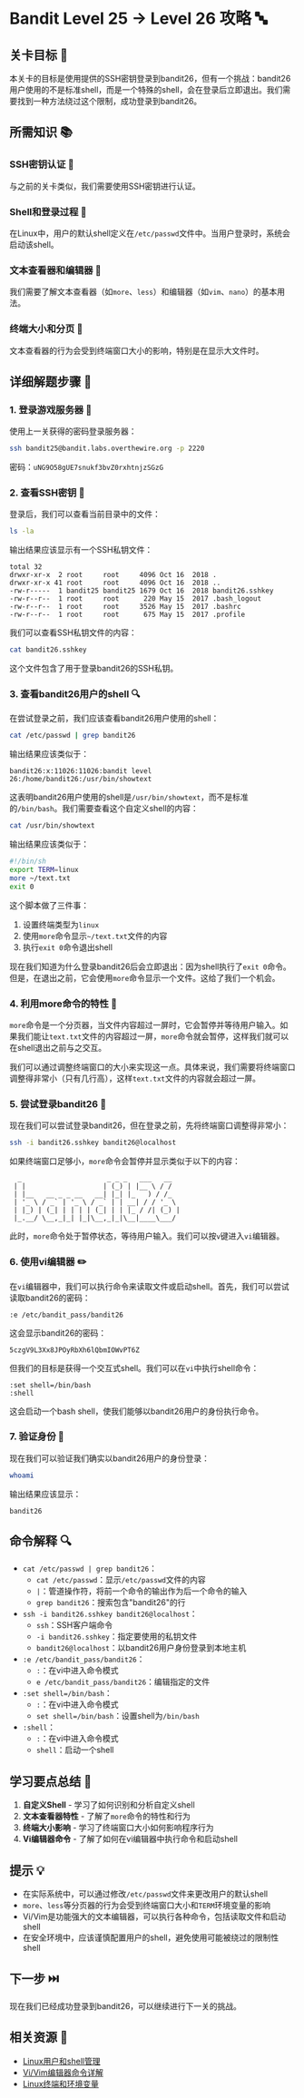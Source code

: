 # Bandit Level 25 → Level 26 攻略 🔤

## 关卡目标 🎯

本关卡的目标是使用提供的SSH密钥登录到bandit26，但有一个挑战：bandit26用户使用的不是标准shell，而是一个特殊的shell，会在登录后立即退出。我们需要找到一种方法绕过这个限制，成功登录到bandit26。

## 所需知识 📚

### SSH密钥认证 🔐

与之前的关卡类似，我们需要使用SSH密钥进行认证。

### Shell和登录过程 🐚

在Linux中，用户的默认shell定义在`/etc/passwd`文件中。当用户登录时，系统会启动该shell。

### 文本查看器和编辑器 📄

我们需要了解文本查看器（如`more`、`less`）和编辑器（如`vim`、`nano`）的基本用法。

### 终端大小和分页 📏

文本查看器的行为会受到终端窗口大小的影响，特别是在显示大文件时。

## 详细解题步骤 📝

### 1. 登录游戏服务器 🔐

使用上一关获得的密码登录服务器：

```bash
ssh bandit25@bandit.labs.overthewire.org -p 2220
```

密码：`uNG9O58gUE7snukf3bvZ0rxhtnjzSGzG`

### 2. 查看SSH密钥 🔑

登录后，我们可以查看当前目录中的文件：

```bash
ls -la
```

输出结果应该显示有一个SSH私钥文件：

```
total 32
drwxr-xr-x  2 root     root     4096 Oct 16  2018 .
drwxr-xr-x 41 root     root     4096 Oct 16  2018 ..
-rw-r-----  1 bandit25 bandit25 1679 Oct 16  2018 bandit26.sshkey
-rw-r--r--  1 root     root      220 May 15  2017 .bash_logout
-rw-r--r--  1 root     root     3526 May 15  2017 .bashrc
-rw-r--r--  1 root     root      675 May 15  2017 .profile
```

我们可以查看SSH私钥文件的内容：

```bash
cat bandit26.sshkey
```

这个文件包含了用于登录bandit26的SSH私钥。

### 3. 查看bandit26用户的shell 🔍

在尝试登录之前，我们应该查看bandit26用户使用的shell：

```bash
cat /etc/passwd | grep bandit26
```

输出结果应该类似于：

```
bandit26:x:11026:11026:bandit level 26:/home/bandit26:/usr/bin/showtext
```

这表明bandit26用户使用的shell是`/usr/bin/showtext`，而不是标准的`/bin/bash`。我们需要查看这个自定义shell的内容：

```bash
cat /usr/bin/showtext
```

输出结果应该类似于：

```bash
#!/bin/sh
export TERM=linux
more ~/text.txt
exit 0
```

这个脚本做了三件事：
1. 设置终端类型为`linux`
2. 使用`more`命令显示`~/text.txt`文件的内容
3. 执行`exit 0`命令退出shell

现在我们知道为什么登录bandit26后会立即退出：因为shell执行了`exit 0`命令。但是，在退出之前，它会使用`more`命令显示一个文件。这给了我们一个机会。

### 4. 利用more命令的特性 📏

`more`命令是一个分页器，当文件内容超过一屏时，它会暂停并等待用户输入。如果我们能让`text.txt`文件的内容超过一屏，`more`命令就会暂停，这样我们就可以在shell退出之前与之交互。

我们可以通过调整终端窗口的大小来实现这一点。具体来说，我们需要将终端窗口调整得非常小（只有几行高），这样`text.txt`文件的内容就会超过一屏。

### 5. 尝试登录bandit26 🔄

现在我们可以尝试登录bandit26，但在登录之前，先将终端窗口调整得非常小：

```bash
ssh -i bandit26.sshkey bandit26@localhost
```

如果终端窗口足够小，`more`命令会暂停并显示类似于以下的内容：

```
  _                     _ _ _   ___   __
 | |                   | (_) | |__ \ / /
 | |__   __ _ _ __   __| |_| |_   ) / /_
 | '_ \ / _` | '_ \ / _` | | __| / / '_ \
 | |_) | (_| | | | | (_| | | |_ / /| (_) |
 |_.__/ \__,_|_| |_|\__,_|_|\__|____\___/
```

此时，`more`命令处于暂停状态，等待用户输入。我们可以按`v`键进入`vi`编辑器。

### 6. 使用vi编辑器 ✏️

在`vi`编辑器中，我们可以执行命令来读取文件或启动shell。首先，我们可以尝试读取bandit26的密码：

```
:e /etc/bandit_pass/bandit26
```

这会显示bandit26的密码：

```
5czgV9L3Xx8JPOyRbXh6lQbmIOWvPT6Z
```

但我们的目标是获得一个交互式shell。我们可以在`vi`中执行shell命令：

```
:set shell=/bin/bash
:shell
```

这会启动一个bash shell，使我们能够以bandit26用户的身份执行命令。

### 7. 验证身份 🧪

现在我们可以验证我们确实以bandit26用户的身份登录：

```bash
whoami
```

输出结果应该显示：

```
bandit26
```

## 命令解释 🔍

- `cat /etc/passwd | grep bandit26`：
  - `cat /etc/passwd`：显示`/etc/passwd`文件的内容
  - `|`：管道操作符，将前一个命令的输出作为后一个命令的输入
  - `grep bandit26`：搜索包含"bandit26"的行
- `ssh -i bandit26.sshkey bandit26@localhost`：
  - `ssh`：SSH客户端命令
  - `-i bandit26.sshkey`：指定要使用的私钥文件
  - `bandit26@localhost`：以bandit26用户身份登录到本地主机
- `:e /etc/bandit_pass/bandit26`：
  - `:`：在vi中进入命令模式
  - `e /etc/bandit_pass/bandit26`：编辑指定的文件
- `:set shell=/bin/bash`：
  - `:`：在vi中进入命令模式
  - `set shell=/bin/bash`：设置shell为`/bin/bash`
- `:shell`：
  - `:`：在vi中进入命令模式
  - `shell`：启动一个shell

## 学习要点总结 📌

1. **自定义Shell** - 学习了如何识别和分析自定义shell
2. **文本查看器特性** - 了解了`more`命令的特性和行为
3. **终端大小影响** - 学习了终端窗口大小如何影响程序行为
4. **Vi编辑器命令** - 了解了如何在vi编辑器中执行命令和启动shell

## 提示 💡

- 在实际系统中，可以通过修改`/etc/passwd`文件来更改用户的默认shell
- `more`、`less`等分页器的行为会受到终端窗口大小和`TERM`环境变量的影响
- Vi/Vim是功能强大的文本编辑器，可以执行各种命令，包括读取文件和启动shell
- 在安全环境中，应该谨慎配置用户的shell，避免使用可能被绕过的限制性shell

## 下一步 ⏭️

现在我们已经成功登录到bandit26，可以继续进行下一关的挑战。

## 相关资源 🔗

- [Linux用户和shell管理](./resource/level_26/Linux用户和shell管理.md)
- [Vi/Vim编辑器命令详解](./resource/level_26/Vi_Vim编辑器命令详解.md)
- [Linux终端和环境变量](./resource/level_26/Linux终端和环境变量.md)
